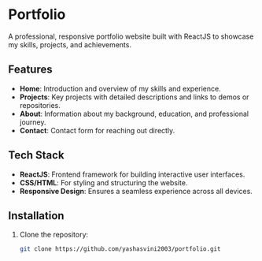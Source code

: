 # Portfolio

A professional, responsive portfolio website built with ReactJS to showcase my skills, projects, and achievements.

## Features

- **Home**: Introduction and overview of my skills and experience.
- **Projects**: Key projects with detailed descriptions and links to demos or repositories.
- **About**: Information about my background, education, and professional journey.
- **Contact**: Contact form for reaching out directly.

## Tech Stack

- **ReactJS**: Frontend framework for building interactive user interfaces.
- **CSS/HTML**: For styling and structuring the website.
- **Responsive Design**: Ensures a seamless experience across all devices.

## Installation

1. Clone the repository:

   ```bash
   git clone https://github.com/yashasvini2003/portfolio.git
